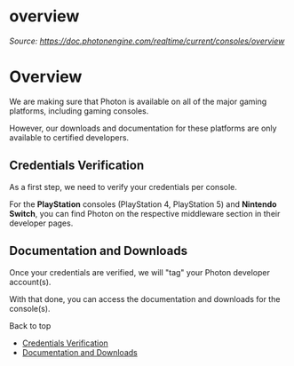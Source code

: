 # overview

_Source: https://doc.photonengine.com/realtime/current/consoles/overview_

# Overview

We are making sure that Photon is available on all of the major gaming platforms, including gaming consoles.

However, our downloads and documentation for these platforms are only available to certified developers.

## Credentials Verification

As a first step, we need to verify your credentials per console.

For the **PlayStation** consoles (PlayStation 4, PlayStation 5) and **Nintendo Switch**, you can find Photon on the respective middleware section in their developer pages.

## Documentation and Downloads

Once your credentials are verified, we will "tag" your Photon developer account(s).

With that done, you can access the documentation and downloads for the console(s).

Back to top

- [Credentials Verification](#credentials-verification)
- [Documentation and Downloads](#documentation-and-downloads)